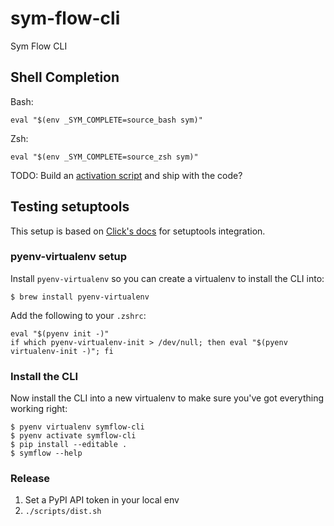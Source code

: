 # sym-flow-cli

Sym Flow CLI

## Shell Completion

Bash:

    eval "$(env _SYM_COMPLETE=source_bash sym)"

Zsh:

    eval "$(env _SYM_COMPLETE=source_zsh sym)"

TODO: Build an [activation script](https://click.palletsprojects.com/en/7.x/bashcomplete/#activation-script) and ship with the code?

## Testing setuptools

This setup is based on [Click's docs](https://click.palletsprojects.com/en/7.x/setuptools/) for setuptools integration.

### pyenv-virtualenv setup

Install `pyenv-virtualenv` so you can create a virtualenv to install the CLI into:

    $ brew install pyenv-virtualenv

Add the following to your `.zshrc`:

    eval "$(pyenv init -)"
    if which pyenv-virtualenv-init > /dev/null; then eval "$(pyenv virtualenv-init -)"; fi

### Install the CLI

Now install the CLI into a new virtualenv to make sure you've got everything working right:

    $ pyenv virtualenv symflow-cli
    $ pyenv activate symflow-cli
    $ pip install --editable .
    $ symflow --help

### Release

1. Set a PyPI API token in your local env
2. `./scripts/dist.sh`
